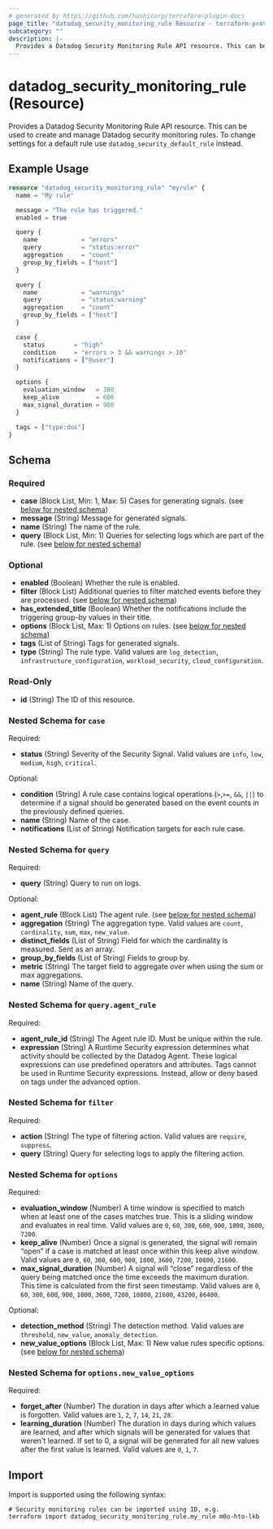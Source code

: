 ```yaml
---
# generated by https://github.com/hashicorp/terraform-plugin-docs
page_title: "datadog_security_monitoring_rule Resource - terraform-provider-datadog"
subcategory: ""
description: |-
  Provides a Datadog Security Monitoring Rule API resource. This can be used to create and manage Datadog security monitoring rules. To change settings for a default rule use datadog_security_default_rule instead.
---
```


# datadog_security_monitoring_rule (Resource)

Provides a Datadog Security Monitoring Rule API resource. This can be used to create and manage Datadog security monitoring rules. To change settings for a default rule use `datadog_security_default_rule` instead.

## Example Usage

```terraform
resource "datadog_security_monitoring_rule" "myrule" {
  name = "My rule"

  message = "The rule has triggered."
  enabled = true

  query {
    name            = "errors"
    query           = "status:error"
    aggregation     = "count"
    group_by_fields = ["host"]
  }

  query {
    name            = "warnings"
    query           = "status:warning"
    aggregation     = "count"
    group_by_fields = ["host"]
  }

  case {
    status        = "high"
    condition     = "errors > 3 && warnings > 10"
    notifications = ["@user"]
  }

  options {
    evaluation_window   = 300
    keep_alive          = 600
    max_signal_duration = 900
  }

  tags = ["type:dos"]
}
```

<!-- schema generated by tfplugindocs -->
## Schema

### Required

- **case** (Block List, Min: 1, Max: 5) Cases for generating signals. (see [below for nested schema](#nestedblock--case))
- **message** (String) Message for generated signals.
- **name** (String) The name of the rule.
- **query** (Block List, Min: 1) Queries for selecting logs which are part of the rule. (see [below for nested schema](#nestedblock--query))

### Optional

- **enabled** (Boolean) Whether the rule is enabled.
- **filter** (Block List) Additional queries to filter matched events before they are processed. (see [below for nested schema](#nestedblock--filter))
- **has_extended_title** (Boolean) Whether the notifications include the triggering group-by values in their title.
- **options** (Block List, Max: 1) Options on rules. (see [below for nested schema](#nestedblock--options))
- **tags** (List of String) Tags for generated signals.
- **type** (String) The rule type. Valid values are `log_detection`, `infrastructure_configuration`, `workload_security`, `cloud_configuration`.

### Read-Only

- **id** (String) The ID of this resource.

<a id="nestedblock--case"></a>
### Nested Schema for `case`

Required:

- **status** (String) Severity of the Security Signal. Valid values are `info`, `low`, `medium`, `high`, `critical`.

Optional:

- **condition** (String) A rule case contains logical operations (`>`,`>=`, `&&`, `||`) to determine if a signal should be generated based on the event counts in the previously defined queries.
- **name** (String) Name of the case.
- **notifications** (List of String) Notification targets for each rule case.


<a id="nestedblock--query"></a>
### Nested Schema for `query`

Required:

- **query** (String) Query to run on logs.

Optional:

- **agent_rule** (Block List) The agent rule. (see [below for nested schema](#nestedblock--query--agent_rule))
- **aggregation** (String) The aggregation type. Valid values are `count`, `cardinality`, `sum`, `max`, `new_value`.
- **distinct_fields** (List of String) Field for which the cardinality is measured. Sent as an array.
- **group_by_fields** (List of String) Fields to group by.
- **metric** (String) The target field to aggregate over when using the sum or max aggregations.
- **name** (String) Name of the query.

<a id="nestedblock--query--agent_rule"></a>
### Nested Schema for `query.agent_rule`

Required:

- **agent_rule_id** (String) The Agent rule ID. Must be unique within the rule.
- **expression** (String) A Runtime Security expression determines what activity should be collected by the Datadog Agent. These logical expressions can use predefined operators and attributes. Tags cannot be used in Runtime Security expressions. Instead, allow or deny based on tags under the advanced option.



<a id="nestedblock--filter"></a>
### Nested Schema for `filter`

Required:

- **action** (String) The type of filtering action. Valid values are `require`, `suppress`.
- **query** (String) Query for selecting logs to apply the filtering action.


<a id="nestedblock--options"></a>
### Nested Schema for `options`

Required:

- **evaluation_window** (Number) A time window is specified to match when at least one of the cases matches true. This is a sliding window and evaluates in real time. Valid values are `0`, `60`, `300`, `600`, `900`, `1800`, `3600`, `7200`.
- **keep_alive** (Number) Once a signal is generated, the signal will remain “open” if a case is matched at least once within this keep alive window. Valid values are `0`, `60`, `300`, `600`, `900`, `1800`, `3600`, `7200`, `10800`, `21600`.
- **max_signal_duration** (Number) A signal will “close” regardless of the query being matched once the time exceeds the maximum duration. This time is calculated from the first seen timestamp. Valid values are `0`, `60`, `300`, `600`, `900`, `1800`, `3600`, `7200`, `10800`, `21600`, `43200`, `86400`.

Optional:

- **detection_method** (String) The detection method. Valid values are `threshold`, `new_value`, `anomaly_detection`.
- **new_value_options** (Block List, Max: 1) New value rules specific options. (see [below for nested schema](#nestedblock--options--new_value_options))

<a id="nestedblock--options--new_value_options"></a>
### Nested Schema for `options.new_value_options`

Required:

- **forget_after** (Number) The duration in days after which a learned value is forgotten. Valid values are `1`, `2`, `7`, `14`, `21`, `28`.
- **learning_duration** (Number) The duration in days during which values are learned, and after which signals will be generated for values that weren't learned. If set to 0, a signal will be generated for all new values after the first value is learned. Valid values are `0`, `1`, `7`.

## Import

Import is supported using the following syntax:

```shell
# Security monitoring rules can be imported using ID, e.g.
terraform import datadog_security_monitoring_rule.my_rule m0o-hto-lkb
```
